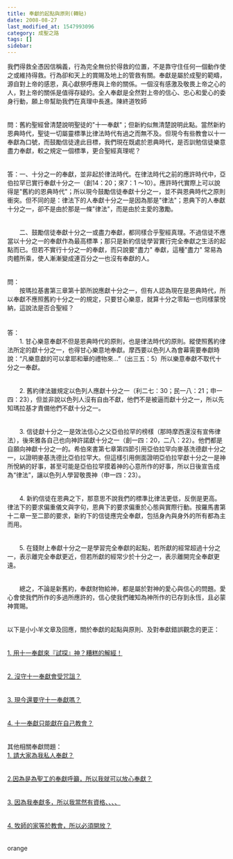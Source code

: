 ```yaml
---
title: 奉獻的起點與原則(轉貼)
date: 2008-08-27
last_modified_at: 1547993096
category: 成聖之路
tags: []
sidebar: 
---
```


<p>我們得救全憑因信稱義，行為完全無份於得救的位置，不是靠守住任何一個動作使之或維持得救。行為卻和天上的賞賜及地上的管救有關。奉獻是屬於成聖的範疇，源自對上帝的感恩，真心獻祭呼應與上帝的關係。一個沒有感激及敬畏上帝之心的人，對上帝的關係是值得存疑的。全人奉獻是全然對上帝的信心、忠心和愛心的委身行動，願上帝幫助我們在真理中長進。<!--more-->陳終道牧師<br/><br/><br/>問：舊約聖經曾清楚說明聖徒的"十一奉獻"；但新約似無清楚說明此點。當然新約恩典時代，聖徒一切屬靈標準比律法時代有過之而無不及。但現今有些教會以十一奉獻為口號，而鼓勵信徒達此目標，我們現在既處於恩典時代，是否訓勉信徒樂意盡力奉獻，較之規定一個標準，更合聖經真理呢？ <br/><br/><br/>答：一、十分之一的奉獻，並非起於律法時代。在律法時代之前的應許時代中，亞伯拉罕已實行奉獻十分之一（創14：20；來7：1 ～10）。應許時代實際上可以說得是"舊約的恩典時代"；所以現今鼓勵信徒奉獻十分之一，並不與恩典時代之原則衝突。但不同的是：律法下的人奉獻十分之一是因為那是"律法"；恩典下的人奉獻十分之一，卻不是由於那是一條"律法"，而是由於主愛的激勵。 <br/><br/><br/>　　二、鼓勵信徒奉獻十分之一或盡力奉獻，都同樣合乎聖經真理。不過信徒不應當以十分之一的奉獻作為最高標準；那只是新約信徒學習實行完全奉獻之生活的起點而已。但若不實行十分之一的奉獻，而只說要"盡力" 奉獻，這種"盡力" 常易為肉體所乘，使人漸漸變成連百分之一也沒有奉獻的人。<br/><br/><br/>問： <br/>　　按瑪拉基書第三章第十節所說應獻十分之一，但有人認為現在是恩典時代，所以奉獻不應照舊約十分之一的規定，只要甘心樂意，就算十分之零點一也同樣蒙悅納，這說法是否合聖經？ <br/>　　<br/><br/>答： <br/>　　1. 甘心樂意奉獻不但是恩典時代的原則，也是律法時代的原則。縱使照舊約律法所定的獻十分之一，也得甘心樂意地奉獻。摩西要以色列人為會幕需要奉獻時說：“凡樂意獻的可以拿耶和華的禮物來…”（出三五：5）所以樂意奉獻不取代十分之一奉獻。 <br/><br/><br/>　　2. 舊約律法雖規定以色列人應獻十分之一（利二七：30；民一八：21；申一四：23），但並非說以色列人沒有自由不獻，他們不是被逼而獻十分之一，所以先知瑪拉基才責備他們不獻十分之一。　 <br/><br/><br/>　　3. 信徒獻十分之一是效法信心之父亞伯拉罕的榜樣（那時摩西還沒有宣佈律法），後來雅各自己也向神許諾獻十分之一（創一四：20，二八：22）。他們都是自願向神獻十分之一的。希伯來書第七章第四節引用亞伯拉罕向麥基洗德獻十分之一，以證明麥基洗德比亞伯拉罕大。但這樣引用側面證明亞伯拉罕獻十分之一是神所悅納的好事，甚至可能是亞伯拉罕摸着神的心意所作的好事，所以日後宣告成為“律法”，讓以色列人學習敬畏神（申一四：23）。 <br/><br/><br/>　　4. 新約信徒在恩典之下，那意思不說我們的標準比律法更低，反倒是更高。律法下的要求偏重儀文與字句，恩典下的要求偏重於心態與實際行動。按羅馬書第十二章一至二節的要求，新約下的信徒應完全奉獻，包括身內與身外的所有都為主而用。 <br/><br/><br/>　　5. 在錢財上奉獻十分之一是學習完全奉獻的起點，若所獻的經常超過十分之一，表示離完全奉獻更近，但若所獻的經常少於十分之一，表示離開完全奉獻更遠。 <br/><br/><br/>　　總之，不論是新舊約，奉獻財物給神，都是屬於對神的愛心與信心的問題。愛心會使我們所作的多過所應許的，信心使我們確知為神所作的已存到永恆，且必蒙神賞賜。<br/><br/><br/>以下是小小羊文章及回應，關於奉獻的起點與原則、及對奉獻錯誤觀念的更正：<br/><br/><br/><a href="/posts/269192044">1. 用十一奉獻來『試探』神？糟糕的解經！</a><br/><br/><br/><a href="/posts/269192644">2. 沒守十一奉獻會受咒詛？</a><br/><br/><br/><a href="/posts/269192652">3. 現今還要守十一奉獻嗎？</a><br/><br/><br/><a href="/posts/269192668">4. 十一奉獻只能獻在自己教會？</a><br/><br/><br/>其他相關奉獻問題：<br/><a href="/posts/269193020">1. 請大家為我私人奉獻？</a><br/><br/><br/><a href="/posts/269193068">2.因為是為聖工的奉獻呼籲，所以我就可以放心奉獻？ </a><br/><br/><br/><a href="/posts/269193072">3. 因為我奉獻多，所以我當然有資格、、、、 </a><br/><br/><br/><a href="/posts/269193076">4. 牧師的家等於教會，所以必須開放？ </a><br/><br/><br/>orange
</p>